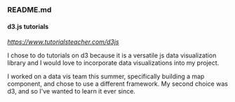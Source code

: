### README.md
#### d3.js tutorials
*https://www.tutorialsteacher.com/d3js*

I chose to do tutorials on d3 because it is a versatile js data visualization library and I would love to incorporate data visualizations into my project.

I worked on a data vis team this summer, specifically building a map component, and chose to use a different framework. My second choice was d3, and so I've wanted to learn it ever since.

